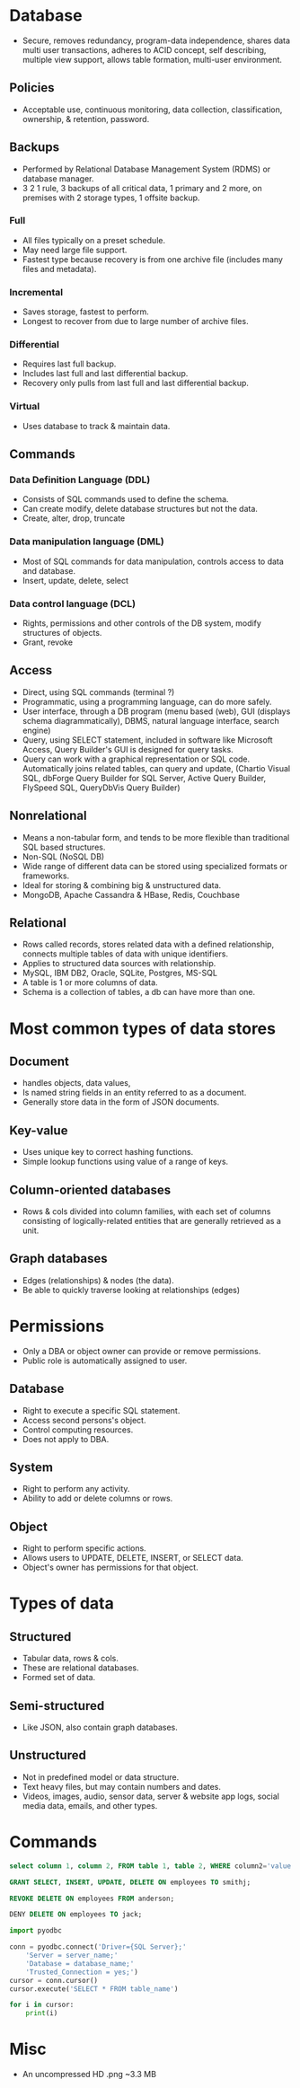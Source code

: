 




# Database
- Secure, removes redundancy, program-data independence, shares data multi user transactions, adheres to ACID concept, self describing, multiple view support, allows table formation, multi-user environment.
## Policies
- Acceptable use, continuous monitoring, data collection, classification, ownership, & retention, password.
## Backups
- Performed by Relational Database Management System (RDMS) or database manager.
- 3 2 1 rule, 3 backups of all critical data, 1 primary and 2 more, on premises with 2 storage types, 1 offsite backup.
### Full
- All files typically on a preset schedule.
- May need large file support.
- Fastest type because recovery is from one archive file (includes many files and metadata).
### Incremental
- Saves storage, fastest to perform.
- Longest to recover from due to large number of archive files.
### Differential
- Requires last full backup.
- Includes last full and last differential backup.
- Recovery only pulls from last full and last differential backup.
### Virtual
- Uses database to track & maintain data.


## Commands
### Data Definition Language (DDL)
- Consists of SQL commands used to define the schema. 
- Can create modify, delete database structures but not the data.
- Create, alter, drop, truncate

### Data manipulation language (DML)
- Most of SQL commands for data manipulation, controls access to data and database.
- Insert, update, delete, select

### Data control language (DCL)
- Rights, permissions and other controls of the DB system, modify structures of objects.
- Grant, revoke

## Access
- Direct, using SQL commands (terminal ?)
- Programmatic, using a programming language, can do more safely.
- User interface, through a DB program (menu based (web), GUI (displays schema diagrammatically), DBMS, natural language interface, search engine)
- Query, using SELECT statement, included in software like Microsoft Access, Query Builder's GUI is designed for query tasks.
- Query can work with a graphical representation or SQL code. Automatically joins related tables, can query and update, (Chartio Visual SQL, dbForge Query Builder for SQL Server, Active Query Builder, FlySpeed SQL, QueryDbVis Query Builder) 

## Nonrelational
- Means a non-tabular form, and tends to be more flexible than traditional SQL based structures.
- Non-SQL (NoSQL DB)
- Wide range of different data can be stored using specialized formats or frameworks.
- Ideal for storing & combining big & unstructured data.
- MongoDB, Apache Cassandra & HBase, Redis, Couchbase

## Relational
- Rows called records, stores related data with a defined relationship, connects multiple tables of data with unique identifiers.
- Applies to structured data sources with relationship.
- MySQL, IBM DB2, Oracle, SQLite, Postgres, MS-SQL
- A table is 1 or more columns of data.
- Schema is a collection of tables, a db can have more than one.

# Most common types of data stores 
## Document 
- handles objects, data values,
- Is named string fields in an entity referred to as a document.
- Generally store data in the form of JSON documents.

## Key-value
- Uses unique key to correct hashing functions.
- Simple lookup functions using value of a range of keys.

## Column-oriented databases
- Rows & cols divided into column families, with each set of columns consisting of logically-related entities that are generally retrieved as a unit.
## Graph databases
- Edges (relationships) & nodes (the data).
- Be able to quickly traverse looking at relationships (edges)


# Permissions
- Only a DBA or object owner can provide or remove permissions.
- Public role is automatically assigned to user.
## Database
- Right to execute a specific SQL statement.
- Access second persons's object.
- Control computing resources.
- Does not apply to DBA.
## System
- Right to perform any activity.
- Ability to add or delete columns or rows.
## Object
- Right to perform specific actions.
- Allows users to UPDATE, DELETE, INSERT, or SELECT data.
- Object's owner has permissions for that object.

# Types of data
## Structured
- Tabular data, rows & cols.
- These are relational databases.
- Formed set of data.
## Semi-structured
- Like JSON, also contain graph databases.
## Unstructured
- Not in predefined model or data structure.
- Text heavy files, but may contain numbers and dates.
- Videos, images, audio, sensor data, server & website app logs, social media data, emails, and other types.

# Commands

``` sql
select column 1, column 2, FROM table 1, table 2, WHERE column2='value';

GRANT SELECT, INSERT, UPDATE, DELETE ON employees TO smithj;

REVOKE DELETE ON employees FROM anderson;

DENY DELETE ON employees TO jack;

```

``` python
import pyodbc

conn = pyodbc.connect('Driver={SQL Server};'
    'Server = server_name;'
    'Database = database_name;'
    'Trusted_Connection = yes;')
cursor = conn.cursor()
cursor.execute('SELECT * FROM table_name')

for i in cursor:
    print(i)
```

# Misc
- An uncompressed HD .png ~3.3 MB

``` node


```